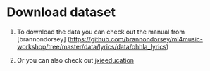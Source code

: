 # Download dataset

1. To download the data you can check out the manual from [brannondorsey] (https://github.com/brannondorsey/ml4music-workshop/tree/master/data/lyrics/data/ohhla_lyrics)

2. Or you can also check out [jxieeducation](https://github.com/jxieeducation/Quick-Data-Science-Experiments-2015/tree/master/rap2vec/data)
